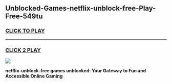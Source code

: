 
## Unblocked-Games-netflix-unblock-free-Play-Free-549tu
<h3>
<a href="https://premium76.site?title=netflix-unblock-free&ref=18A1">CLICK TO PLAY</a></h3>
<hr>

<h3>
<a href="https://premium76.site?title=netflix-unblock-free&ref=18A1">CLICK 2 PLAY</a>
  
</h3>

<a href="https://premium76.site?title=netflix-unblock-free&ref=18A1"><img src="https://clearcache.store/games.png"></a>


**netflix-unblock-free games unblocked: Your Gateway to Fun and Accessible Online Gaming**
